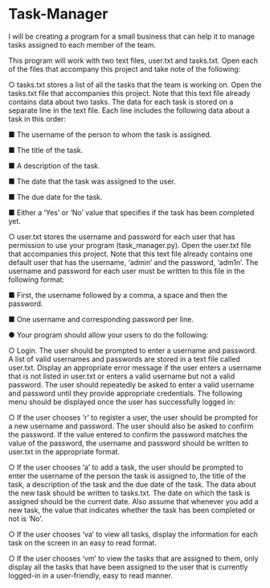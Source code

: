 # Task-Manager
I will be creating a program for a small business that can help it to manage tasks assigned to each member of the team.

This program will work with two text files, user.txt and tasks.txt. Open
each of the files that accompany this project and take note of the
following:

○ tasks.txt stores a list of all the tasks that the team is working on.
Open the tasks.txt file that accompanies this project. Note that
this text file already contains data about two tasks. The data for
each task is stored on a separate line in the text file. Each line
includes the following data about a task in this order:

■ The username of the person to whom the task is assigned.

■ The title of the task.

■ A description of the task.

■ The date that the task was assigned to the user.

■ The due date for the task.

■ Either a ‘Yes’ or ‘No’ value that specifies if the task has been
completed yet.

○ user.txt stores the username and password for each user that has
permission to use your program (task_manager.py). Open the
user.txt file that accompanies this project. Note that this text file
already contains one default user that has the username, ‘admin’
and the password, ‘adm1n’. The username and password for each
user must be written to this file in the following format:

■ First, the username followed by a comma, a space and then
the password.

■ One username and corresponding password per line.

● Your program should allow your users to do the following:

○ Login. The user should be prompted to enter a username and
password. A list of valid usernames and passwords are stored in a
text file called user.txt. Display an appropriate error message if the
user enters a username that is not listed in user.txt or enters a valid
username but not a valid password. The user should repeatedly be
asked to enter a valid username and password until they provide
appropriate credentials.
The following menu should be displayed once the user has
successfully logged in:

○ If the user chooses ‘r’ to register a user, the user should be
prompted for a new username and password. The user should also
be asked to confirm the password. If the value entered to confirm
the password matches the value of the password, the username
and password should be written to user.txt in the appropriate
format.

○ If the user chooses ‘a’ to add a task, the user should be prompted to
enter the username of the person the task is assigned to, the title of
the task, a description of the task and the due date of the task. The
data about the new task should be written to tasks.txt. The date on
which the task is assigned should be the current date. Also assume
that whenever you add a new task, the value that indicates whether
the task has been completed or not is ‘No’.

○ If the user chooses ‘va’ to view all tasks, display the information for
each task on the screen in an easy to read format.

○ If the user chooses ‘vm’ to view the tasks that are assigned to them,
only display all the tasks that have been assigned to the user that is
currently logged-in in a user-friendly, easy to read manner.
